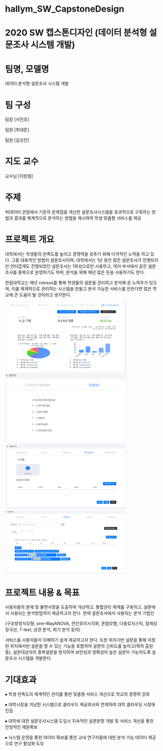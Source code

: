 # hallym_SW_CapstoneDesign
# 2020 SW 캡스톤디자인 (데이터 분석형 설문조사 시스템 개발)

# 팀명, 모델명

데이터 분석형 설문조사 시스템 개발


# 팀 구성

팀장 [서진호]

팀원 [최대준]

팀원 [김상진]


#  지도 교수 

교수님 [이원철] 


# 주제

빅데이터 관점에서 기존의 문제점을 개선한 설문조사시스템을 효과적으로 구축하는 방법과 
결과를 체계적으로 분석하는 방법을 제시하여 학생 맞춤형 서비스를 제공


# 프로젝트 개요


대학에서는 학생들의 만족도를 높이고 경쟁력을 갖추기 위해 다각적인 노력을 하고 있다. 
그중 대표적인 방법이 설문조사이며, 대학에서는 1년 동안 많은 설문조사가 진행되지만 안타깝게도 진행되었던 
설문조사는 1회성으로만 사용하고, 여러 부서에서 같은 설문조사를 중복으로 운영하기도 하며, 분석을 위해 매년 
많은 돈을 사용하기도 한다.

한림대학교는 매년 census를 통해 학생들의 설문을 관리하고 분석해 온 노하우가 있으며, 이를 체계적으로 관리하는 
시스템을 만들고 분석 가능한 서비스를 만든다면 많은 학교에 큰 도움이 될 것이라고 생각한다.  

<img src="/04 테스트/image01.png" width="400px"  title="px(픽셀) 크기 설정" alt="RubberDuck"></img><br/>
<img src="/04 테스트/image02.png" width="400px"  title="px(픽셀) 크기 설정" alt="RubberDuck"></img><br/>
<img src="/04 테스트/image03.png" width="400px"  title="px(픽셀) 크기 설정" alt="RubberDuck"></img><br/>
<img src="/04 테스트/image04.png" width="400px"  title="px(픽셀) 크기 설정" alt="RubberDuck"></img><br/>

# 프로젝트 내용 & 목표

사용자들의 문제 및 불편사항을 도출하여 개선하고, 통합관리 체계를 구축하고, 설문에서 사용되는 분석방법까지 제공하고자 한다.
현재 설문조사에서 사용되는 분석 기법인 

(구조방정식모형, one-WayANOVA, 연간추이시각화, 혼합모형, 다중로지스틱, 잠재성장곡선, T-test, 상관 분석, 회기 분석 등의) 

서비스를 사용자들이 이해하기 쉽게 제공하고자 한다. 또한 위치기반 설문을 통해 지정된 위치에서만 설문을 할 수 있는 기능을 포함하여 
설문의 신뢰도를 높이고(특허 출원 중), 설문대상자의 중복설문을 방지하여 보안성과 정확성이 높은 설문이 가능하도록 설문조사 시스템을 개발한다. 


# 기대효과

⦁ 학생 만족도의 체계적인 관리를 통한 맞춤형 서비스 개선으로 학교의 경쟁력 강화

⦁ 대학시장을 겨냥한 시스템으로 클라우드 제공회사와 연계하여 대학 클라우딩 시장에 진출

⦁ 대학에 대한 설문조사시스템 도입시 지속적인 설문문항 개발 및 서비스 개선을 통한 안정적인 재원확보

⦁ 시스템 운영을 통한 데이터 확보를 통한 교내 연구자들에 대한 분석 가능 데이터 제공으로 연구 활성화 도모
